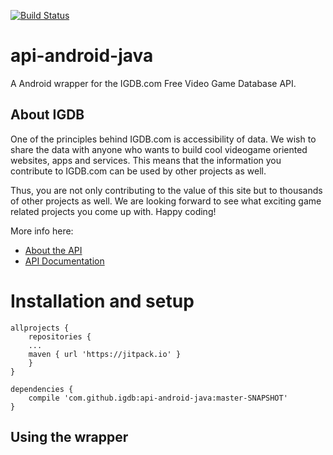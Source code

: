 [![Build Status](https://travis-ci.org/igdb/api-android-java.svg?branch=master)](https://travis-ci.org/igdb/api-android-java)

# api-android-java
A Android wrapper for the IGDB.com Free Video Game Database API.

## About IGDB
One of the principles behind IGDB.com is accessibility of data. We wish to share the data with anyone who wants to build cool videogame oriented websites, apps and services. This means that the information you contribute to IGDB.com can be used by other projects as well.

Thus, you are not only contributing to the value of this site but to thousands of other projects as well. We are looking forward to see what exciting game related projects you come up with. Happy coding!

More info here:
* [About the API](https://www.igdb.com/api)
* [API Documentation](https://igdb.github.io/api/about/welcome/)

# Installation and setup

```Step 1. Add this in your root build.gradle at the end of the repositories:
allprojects {
	repositories {
	...
	maven { url 'https://jitpack.io' }
	}
}
```
```Step 2. Add the dependency 
dependencies {
	compile 'com.github.igdb:api-android-java:master-SNAPSHOT'
}
```

## Using the wrapper
